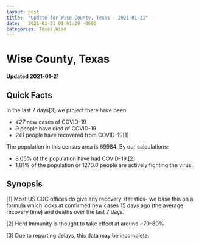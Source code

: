 ```yaml
---
layout: post
title:  "Update for Wise County, Texas - 2021-01-21"
date:   2021-01-21 01:01:29 -0600
categories: Texas,Wise
---
```


# Wise County, Texas
#### Updated 2021-01-21

## Quick Facts

In the last 7 days[3] we project there have been
- *427* new cases of COVID-19
- *9* people have died of COVID-19
- *241* people have recovered from COVID-19[1]

The population in this census area is 69984. By our calculations:
- 8.05% of the population have had COVID-19.[2]
- 1.81% of the population or 1270.0 people are actively fighting the virus.

## Synopsis




[1] Most US CDC offices do give any recovery statistics- we base this on a formula which looks at confirmed new cases
15 days ago (the average recovery time) and deaths over the last 7 days.

[2] Herd Immunity is thought to take effect at around ~70-80%

[3] Due to reporting delays, this data may be incomplete.
 
    